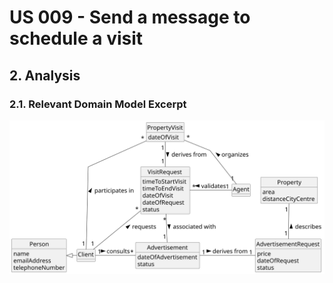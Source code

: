 # US 009 - Send a message to schedule a visit


## 2. Analysis

### 2.1. Relevant Domain Model Excerpt 

![Domain Model](svg/us009-domain-model.svg)